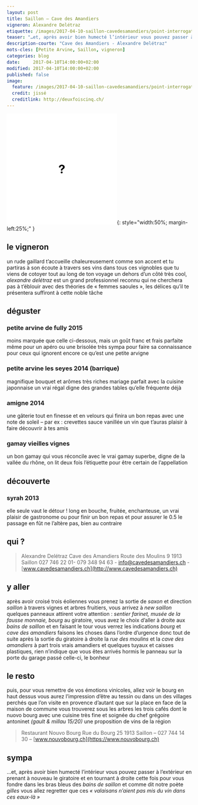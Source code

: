```yaml
---
layout: post
title: Saillon — Cave des Amandiers
vigneron: Alexandre Delétraz
etiquette: /images/2017-04-10-saillon-cavedesamandiers/point-interrogation.png
teaser: "…et, après avoir bien humecté l’intérieur vous pouvez passer à l’extérieur en prenant à nouveau le giratoire et en tournant à droite cette fois pour vous fondre dans les bras bleus des bains de saillon et comme dit notre poète *gilles* vous allez regretter que ces *« valaisans n’aient pas mis du vin dans ces eaux »*"
description-courte: "Cave des Amandiers - Alexandre Delétraz"
mots-cles: [Petite Arvine, Saillon, vigneron]
categories: blog
date:     2017-04-10T14:00:00+02:00
modified: 2017-04-10T14:00:00+02:00
published: false
image:
  feature: /images/2017-04-10-saillon-cavedesamandiers/point-interrogation.png
  credit: jissé
  creditlink: http://deuxfoiscinq.ch/
---
```


![Alexandre Delétraz](/images/2017-04-10-saillon-cavedesamandiers/point-interrogation.png){: style="width:50%; margin-left:25%;" }


## le vigneron

un rude gaillard t’accueille chaleureusement comme son accent et tu partiras à son écoute à travers ses vins dans tous ces vignobles que tu viens de cotoyer tout au long de ton voyage
un dehors d’un côté très cool, *alexandre delétraz* est un grand professionnel reconnu qui ne cherchera pas à t’éblouir avec des théories de « femmes saoules », les délices qu’il te présentera suffiront à cette noble tâche

## déguster

### petite arvine de fully 2015
moins marquée que celle ci-dessous, mais un goût franc et frais parfaite même pour un apéro ou une brisolée
très sympa pour faire sa connaissance pour ceux qui ignorent encore ce qu’est une petite arvigne

### petite arvine les seyes 2014 (barrique)
magnifique bouquet et arômes très riches
mariage parfait avec la cuisine japonnaise
un vrai régal digne des grandes tables qu’elle fréquente déjà

### amigne 2014
une gâterie tout en finesse et en velours qui finira un bon repas avec une note de soleil – par ex : crevettes sauce vanillée
un vin que t’auras plaisir à faire découvrir à tes amis

### gamay vieilles vignes
un bon gamay qui vous réconcile avec le vrai gamay
superbe, digne de la vallée du rhône, on lit deux fois l’étiquette pour être certain de l’appellation

## découverte

### syrah 2013
elle seule vaut le détour !
long en bouche, fruitée, enchanteuse, un vrai plaisir de gastronome ou pour finir un bon repas et pour assurer le 0.5
le passage en fût ne l’altère pas, bien au contraire

## qui ?

> Alexandre Delétraz
> Cave des Amandiers
> Route des Moulins 9
> 1913 Saillon
> 027 746 22 01- 079 348 94 63 - [info@cavedesamandiers.ch](mailto:info@cavedesamandiers.ch) - [www.cavedesamandiers.ch](http://www.cavedesamandiers.ch)

## y aller

après avoir croisé trois éoliennes vous prenez la sortie de *saxon* et direction *saillon*
à travers vignes et arbres fruitiers, vous arrivez à *new saillon*
quelques panneaux attirent votre attention : *sentier farinet, musée de la fausse monnaie, bourg*
au giratoire, vous avez le choix d’aller à droite aux *bains de saillon* et en faisant le tour vous verrez les indications *bourg* et *cave des amandiers*
faisons les choses dans l’ordre d’urgence donc tout de suite après la sortie du giratoire à droite la *rue des moulins* et la *cave des amandiers*
à part trois vrais amandiers et quelques tuyaux et caisses plastiques, rien n’indique que vous êtes arrivés hormis le panneau sur la porte du garage
passé celle-ci, le bonheur

## le resto

puis, pour vous remettre de vos émotions vinicoles, allez voir le bourg en haut dessus
vous aurez l’impression d’être au tessin ou dans un des villages perchés que l’on visite en provence d’autant que sur la place en face de la maison de commune vous trouverez sous les arbres les trois cafés dont le nuovo bourg avec une cuisine très fine et  soignée du chef grégoire antoninet *(gault & millau 15/20)* une proposition de vins de la région

> Restaurant Nouvo Bourg
> Rue du Bourg 25
> 1913 Saillon – 027 744 14 30 – [www.nouvobourg.ch](https://www.nouvobourg.ch)

## sympa

…et, après avoir bien humecté l’intérieur vous pouvez passer à l’extérieur en prenant à nouveau le giratoire et en tournant à droite cette fois pour vous fondre dans les bras bleus des *bains de saillon* et comme dit notre poète *gilles* vous allez regretter que ces *« valaisans n’aient pas mis du vin dans ces eaux-là »*
